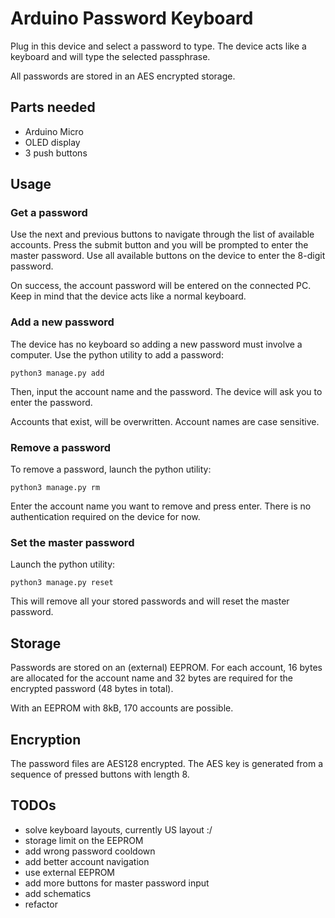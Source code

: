 # Arduino Password Keyboard

Plug in this device and select a password to type. The device acts like a keyboard and will type the selected passphrase.

All passwords are stored in an AES encrypted storage.

## Parts needed

- Arduino Micro
- OLED display
- 3 push buttons

## Usage

### Get a password

Use the next and previous buttons to navigate through the list of available accounts. Press the submit button and you will be prompted to enter the master password. Use all available buttons on the device to enter the 8-digit password.

On success, the account password will be entered on the connected PC. Keep in mind that the device acts like a normal keyboard.

### Add a new password

The device has no keyboard so adding a new password must involve a computer. Use the python utility to add a password:

    python3 manage.py add

Then, input the account name and the password. The device will ask you to enter the password.

Accounts that exist, will be overwritten. Account names are case sensitive.

### Remove a password

To remove a password, launch the python utility:

    python3 manage.py rm

Enter the account name you want to remove and press enter. There is no authentication required on the device for now.

### Set the master password

Launch the python utility:

    python3 manage.py reset

This will remove all your stored passwords and will reset the master password.

## Storage

Passwords are stored on an (external) EEPROM. For each account, 16 bytes are allocated for the account name and 32 bytes are required for the encrypted password (48 bytes in total).

With an EEPROM with 8kB, 170 accounts are possible.

## Encryption

The password files are AES128 encrypted. The AES key is generated from a sequence of pressed buttons with length 8.

## TODOs

- solve keyboard layouts, currently US layout :/
- storage limit on the EEPROM
- add wrong password cooldown
- add better account navigation
- use external EEPROM
- add more buttons for master password input
- add schematics
- refactor

